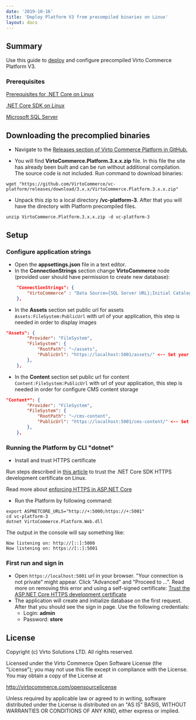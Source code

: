 ```yaml
---
date: '2019-10-16'
title: 'Deploy Platform V3 from precompiled binaries on Linux'
layout: docs
---
```

## Summary

Use this guide to <a class="crosslink" href="https://virtocommerce.com/ecommerce-hosting" target="_blank">deploy</a> and configure precompiled Virto Commerce Platform V3.

### Prerequisites

[Prerequisites for .NET Core on Linux](https://docs.microsoft.com/en-us/dotnet/core/linux-prerequisites)

[.NET Core SDK on Linux](https://dotnet.microsoft.com/download/linux-package-manager/ubuntu19-04/sdk-current)

[Microsoft SQL Server](https://www.microsoft.com/en-us/sql-server/sql-server-2017-editions)

## Downloading the precomplied binaries

* Navigate to the <a href="https://github.com/VirtoCommerce/vc-platform/releases">Releases section of Virto Commerce Platform in GitHub.</a>

* You will find **VirtoCommerce.Platform.3.x.x.zip** file. In this file the site has already been built and can be run without additional compilation. The source code is not included. Run command to download binaries:

```console
wget "https://github.com/VirtoCommerce/vc-platform/releases/download/3.x.x/VirtoCommerce.Platform.3.x.x.zip"
```

* Unpack this zip to a local directory **/vc-platform-3**. After that you will have the directory with Platform precompiled files.

```console
unzip VirtoCommerce.Platform.3.x.x.zip -d vc-platform-3
```

## Setup

### Configure application strings

* Open the **appsettings.json** file in a text editor.
* In the **ConnectionStrings** section change **VirtoCommerce** node (provided user should have permission to create new database):

```json
    "ConnectionStrings": {
        "VirtoCommerce" : "Data Source={SQL Server URL};Initial Catalog={Database name};Persist Security Info=True;User ID={User name};Password={User password};MultipleActiveResultSets=True;Connect Timeout=30"
    },

```

* In the **Assets** section set public url for assets `Assets:FileSystem:PublicUrl` with url of your application, this step is needed in order to display images

```json
"Assets": {
        "Provider": "FileSystem",
        "FileSystem": {
            "RootPath": "~/assets",
            "PublicUrl": "https://localhost:5001/assets/" <-- Set your platform application url with port localhost:5001
        },
    },
```

* In the **Content** section set public url for content `Content:FileSystem:PublicUrl` with url of your application, this step is needed in order for configure CMS content storage

```json
"Content*": {
        "Provider": "FileSystem",
        "FileSystem": {
            "RootPath": "~/cms-content",
            "PublicUrl": "https://localhost:5001/cms-content/" <-- Set your platform application url with port localhost:5001
        },
    },
```

### Running the Platform by CLI "dotnet"

* Install and trust HTTPS certificate

Run steps described in [this article](https://docs.microsoft.com/en-us/aspnet/core/security/enforcing-ssl?view=aspnetcore-3.0&tabs=visual-studio#trust-https-certificate-from-windows-subsystem-for-linux) to trust the .NET Core SDK HTTPS development certificate on Linux.

Read more about [enforcing HTTPS in ASP.NET Core](https://docs.microsoft.com/en-us/aspnet/core/security/enforcing-ssl?view=aspnetcore-3.0&tabs=visual-studio#trust)

* Run the Platform by following command:

```console
export ASPNETCORE_URLS="http://+:5000;https://+:5001"
cd vc-platform-3
dotnet VirtoCommerce.Platform.Web.dll
```

The output in the console will say something like:

```console
Now listening on: http://[::]:5000
Now listening on: https://[::]:5001
```

### First run and sign in

* Open `https://localhost:5001` url in your browser. "Your connection is not private" might appear. Click "Advanced" and "Proceed to ...".
Read more on removing this error and using a self-signed certificate: [Trust the ASP.NET Core HTTPS development certificate](https://www.hanselman.com/blog/DevelopingLocallyWithASPNETCoreUnderHTTPSSSLAndSelfSignedCerts.aspx)
* The application will create and initialize database on the first request. After that you should see the sign in page. Use the following credentials:
  * Login: **admin**
  * Password: **store**

## License

Copyright (c) Virto Solutions LTD.  All rights reserved.

Licensed under the Virto Commerce Open Software License (the "License"); you
may not use this file except in compliance with the License. You may
obtain a copy of the License at

http://virtocommerce.com/opensourcelicense

Unless required by applicable law or agreed to in writing, software
distributed under the License is distributed on an "AS IS" BASIS,
WITHOUT WARRANTIES OR CONDITIONS OF ANY KIND, either express or
implied.
